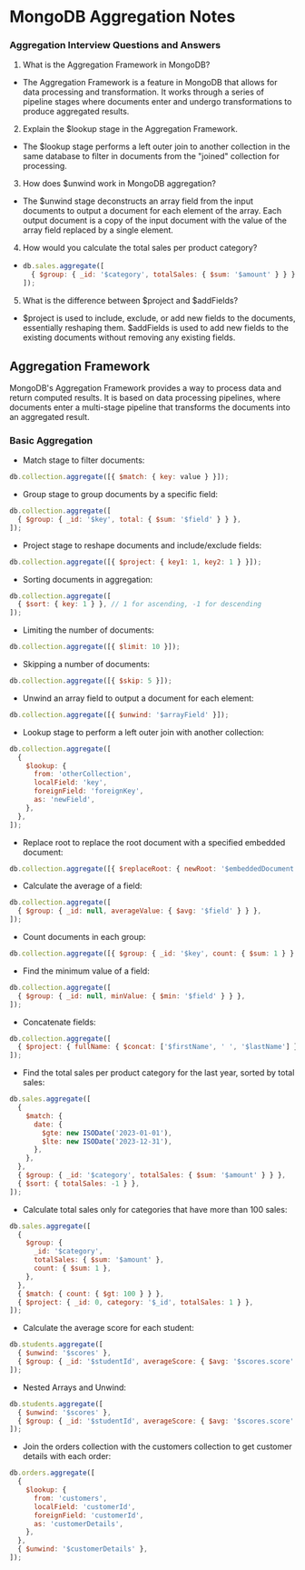 # MongoDB Aggregation Notes

### Aggregation Interview Questions and Answers

1. What is the Aggregation Framework in MongoDB?

- The Aggregation Framework is a feature in MongoDB that allows for data processing and transformation. It works through a series of pipeline stages where documents enter and undergo transformations to produce aggregated results.

2. Explain the $lookup stage in the Aggregation Framework.

- The $lookup stage performs a left outer join to another collection in the same database to filter in documents from the "joined" collection for processing.

3. How does $unwind work in MongoDB aggregation?

- The $unwind stage deconstructs an array field from the input documents to output a document for each element of the array. Each output document is a copy of the input document with the value of the array field replaced by a single element.

4. How would you calculate the total sales per product category?

- ```javascript
  db.sales.aggregate([
    { $group: { _id: '$category', totalSales: { $sum: '$amount' } } },
  ]);
  ```

5. What is the difference between $project and $addFields?

- $project is used to include, exclude, or add new fields to the documents, essentially reshaping them. $addFields is used to add new fields to the existing documents without removing any existing fields.

## Aggregation Framework

MongoDB's Aggregation Framework provides a way to process data and return computed results. It is based on data processing pipelines, where documents enter a multi-stage pipeline that transforms the documents into an aggregated result.

### Basic Aggregation

- Match stage to filter documents:

```javascript
db.collection.aggregate([{ $match: { key: value } }]);
```

- Group stage to group documents by a specific field:

```javascript
db.collection.aggregate([
  { $group: { _id: '$key', total: { $sum: '$field' } } },
]);
```

- Project stage to reshape documents and include/exclude fields:

```javascript
db.collection.aggregate([{ $project: { key1: 1, key2: 1 } }]);
```

- Sorting documents in aggregation:

```javascript
db.collection.aggregate([
  { $sort: { key: 1 } }, // 1 for ascending, -1 for descending
]);
```

- Limiting the number of documents:

```javascript
db.collection.aggregate([{ $limit: 10 }]);
```

- Skipping a number of documents:

```javascript
db.collection.aggregate([{ $skip: 5 }]);
```

- Unwind an array field to output a document for each element:

```javascript
db.collection.aggregate([{ $unwind: '$arrayField' }]);
```

- Lookup stage to perform a left outer join with another collection:

```javascript
db.collection.aggregate([
  {
    $lookup: {
      from: 'otherCollection',
      localField: 'key',
      foreignField: 'foreignKey',
      as: 'newField',
    },
  },
]);
```

- Replace root to replace the root document with a specified embedded document:

```javascript
db.collection.aggregate([{ $replaceRoot: { newRoot: '$embeddedDocument' } }]);
```

- Calculate the average of a field:

```javascript
db.collection.aggregate([
  { $group: { _id: null, averageValue: { $avg: '$field' } } },
]);
```

- Count documents in each group:

```javascript
db.collection.aggregate([{ $group: { _id: '$key', count: { $sum: 1 } } }]);
```

- Find the minimum value of a field:

```javascript
db.collection.aggregate([
  { $group: { _id: null, minValue: { $min: '$field' } } },
]);
```

- Concatenate fields:

```javascript
db.collection.aggregate([
  { $project: { fullName: { $concat: ['$firstName', ' ', '$lastName'] } } },
]);
```

- Find the total sales per product category for the last year, sorted by total sales:

```javascript
db.sales.aggregate([
  {
    $match: {
      date: {
        $gte: new ISODate('2023-01-01'),
        $lte: new ISODate('2023-12-31'),
      },
    },
  },
  { $group: { _id: '$category', totalSales: { $sum: '$amount' } } },
  { $sort: { totalSales: -1 } },
]);
```

- Calculate total sales only for categories that have more than 100 sales:

```javascript
db.sales.aggregate([
  {
    $group: {
      _id: '$category',
      totalSales: { $sum: '$amount' },
      count: { $sum: 1 },
    },
  },
  { $match: { count: { $gt: 100 } } },
  { $project: { _id: 0, category: '$_id', totalSales: 1 } },
]);
```

- Calculate the average score for each student:

```javascript
db.students.aggregate([
  { $unwind: '$scores' },
  { $group: { _id: '$studentId', averageScore: { $avg: '$scores.score' } } },
]);
```

- Nested Arrays and Unwind:

```javascript
db.students.aggregate([
  { $unwind: '$scores' },
  { $group: { _id: '$studentId', averageScore: { $avg: '$scores.score' } } },
]);
```

- Join the orders collection with the customers collection to get customer details with each order:

```javascript
db.orders.aggregate([
  {
    $lookup: {
      from: 'customers',
      localField: 'customerId',
      foreignField: 'customerId',
      as: 'customerDetails',
    },
  },
  { $unwind: '$customerDetails' },
]);
```
